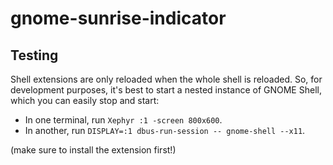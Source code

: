 # gnome-sunrise-indicator
## Testing
Shell extensions are only reloaded when the whole shell is reloaded. So, for development purposes, it's best to start a nested instance of GNOME Shell, which you can easily stop and start:
* In one terminal, run `Xephyr :1 -screen 800x600`.
* In another, run `DISPLAY=:1 dbus-run-session -- gnome-shell --x11`.

(make sure to install the extension first!)